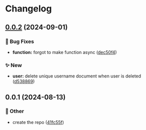 # Changelog

## [0.0.2](https://github.com/Oktogazh/Corpora/compare/functions-v0.0.1...functions-v0.0.2) (2024-09-01)


### 🐞 Bug Fixes

* **function:** forgot to make function async ([dec50f4](https://github.com/Oktogazh/Corpora/commit/dec50f4b83b8b788500e89dc10a172f5bd326809))


### ✨  New

* **user:** delete unique username document when user is deleted ([d538869](https://github.com/Oktogazh/Corpora/commit/d538869e4646eddc597b2ddf384817cff0a44259))

## 0.0.1 (2024-08-13)


### 🧰 Other

* create the repo ([41fc55f](https://github.com/Oktogazh/Corpora/commit/41fc55fa6f5f0cb9e08e123da0bb4eb46904605c))
